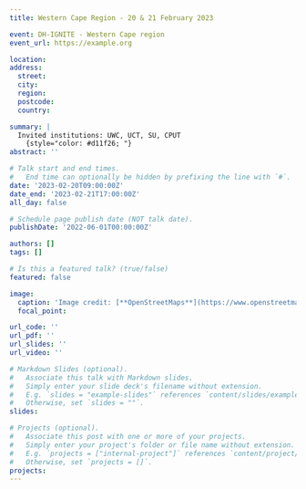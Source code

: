```yaml
---
title: Western Cape Region - 20 & 21 February 2023

event: DH-IGNITE - Western Cape region
event_url: https://example.org

location: 
address:
  street: 
  city: 
  region: 
  postcode: 
  country: 

summary: |
  Invited institutions: UWC, UCT, SU, CPUT
    {style="color: #d11f26; "} 
abstract: ''

# Talk start and end times.
#   End time can optionally be hidden by prefixing the line with `#`.
date: '2023-02-20T09:00:00Z'
date_end: '2023-02-21T17:00:00Z'
all_day: false

# Schedule page publish date (NOT talk date).
publishDate: '2022-06-01T00:00:00Z'

authors: []
tags: []

# Is this a featured talk? (true/false)
featured: false

image:
  caption: 'Image credit: [**OpenStreetMaps**](https://www.openstreetmap.org/#map=9/-29.3031/31.0254)'
  focal_point: 

url_code: ''
url_pdf: ''
url_slides: ''
url_video: ''

# Markdown Slides (optional).
#   Associate this talk with Markdown slides.
#   Simply enter your slide deck's filename without extension.
#   E.g. `slides = "example-slides"` references `content/slides/example-slides.md`.
#   Otherwise, set `slides = ""`.
slides:

# Projects (optional).
#   Associate this post with one or more of your projects.
#   Simply enter your project's folder or file name without extension.
#   E.g. `projects = ["internal-project"]` references `content/project/deep-learning/index.md`.
#   Otherwise, set `projects = []`.
projects:
---
```


